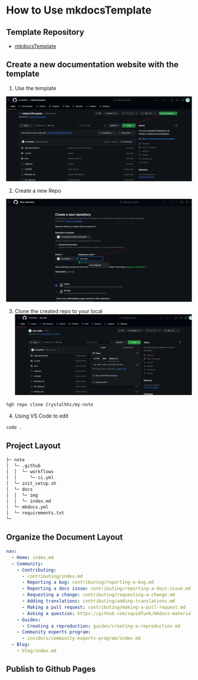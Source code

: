# How to Use mkdocsTemplate

## Template Repository
- [mkdocsTemplate](https://github.com/Crystalhhc/mkdocsTemplate)
## Create a new documentation website with the template
1. Use the template

![Use the template](img/use-the-template.png)

2. Create a new Repo

![create a New repo](img/create-a-new-repo.png)

3. Clone the created repo to your local
![clone the repo](img/clone-the-repo-1.png)

```sh
%gh repo clone Crystalhhc/my-note
```
4. Using VS Code to edit
```sh
code .
```
## Project Layout
```
├─ note
│  └─ .github
│  │  └─ workflows
│  │     └─ ci.yml
│  └─ init_setup.sh
│  └─ docs
│  │  └─ img
│  │  └─ index.md
│  └─ mkdocs.yml
│  └─ requirements.txt
└─ 
```


## Organize the Document Layout
```yml title="mkdocs.yml"
nav:
  - Home: index.md
  - Community:
    - Contributing:
      - contributing/index.md
      - Reporting a bug: contributing/reporting-a-bug.md
      - Reporting a docs issue: contributing/reporting-a-docs-issue.md
      - Requesting a change: contributing/requesting-a-change.md
      - Adding translations: contributing/adding-translations.md
      - Making a pull request: contributing/making-a-pull-request.md
      - Asking a question: https://github.com/squidfunk/mkdocs-material/discussions
    - Guides:
      - Creating a reproduction: guides/creating-a-reproduction.md
    - Community experts program:
      - insiders/community-experts-program/index.md
  - Blog:
    - blog/index.md
```

## Publish to Github Pages

